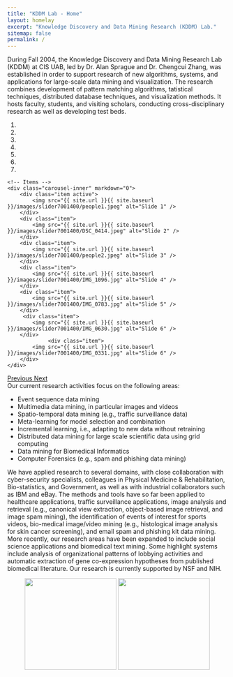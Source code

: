 ```yaml
---
title: "KDDM Lab - Home"
layout: homelay
excerpt: "Knowledge Discovery and Data Mining Research (KDDM) Lab."
sitemap: false
permalink: /
---
```

<div markdown="0" align="justify/left/right/center">

During Fall 2004, the Knowledge Discovery and Data Mining Research Lab (KDDM) at CIS UAB, led by Dr. Alan Sprague and Dr. Chengcui Zhang, was established in  order  to support research of new algorithms, systems, and applications for large-scale data mining and visualization. The research combines development of pattern matching algorithms, tatistical techniques, distributed database techniques, and visualization methods. It hosts faculty, students, and visiting scholars, conducting cross-disciplinary research as well as developing test beds.
</div >
<div markdown="0" id="carousel" class="carousel slide" data-ride="carousel" data-interval="4000" data-pause="hover" >
    <!-- Menu -->
    <ol class="carousel-indicators">
        <li data-target="#carousel" data-slide-to="0" class="active"></li>
        <li data-target="#carousel" data-slide-to="1"></li>
        <li data-target="#carousel" data-slide-to="2"></li>
        <li data-target="#carousel" data-slide-to="3"></li>
        <li data-target="#carousel" data-slide-to="4"></li>
        <li data-target="#carousel" data-slide-to="5"></li>
        <li data-target="#carousel" data-slide-to="6"></li>
    </ol>

    <!-- Items -->
    <div class="carousel-inner" markdown="0">
        <div class="item active">
            <img src="{{ site.url }}{{ site.baseurl }}/images/slider7001400/people1.jpeg" alt="Slide 1" />
        </div>
        <div class="item">
            <img src="{{ site.url }}{{ site.baseurl }}/images/slider7001400/DSC_0414.jpeg" alt="Slide 2" />
        </div>
        <div class="item">
            <img src="{{ site.url }}{{ site.baseurl }}/images/slider7001400/people2.jpeg" alt="Slide 3" />
        </div>
        <div class="item">
            <img src="{{ site.url }}{{ site.baseurl }}/images/slider7001400/IMG_1096.jpg" alt="Slide 4" />
        </div>
        <div class="item">
            <img src="{{ site.url }}{{ site.baseurl }}/images/slider7001400/IMG_0783.jpg" alt="Slide 5" />
        </div>       
         <div class="item">
            <img src="{{ site.url }}{{ site.baseurl }}/images/slider7001400/IMG_0630.jpg" alt="Slide 6" />
        </div>
                 <div class="item">
            <img src="{{ site.url }}{{ site.baseurl }}/images/slider7001400/IMG_0331.jpg" alt="Slide 6" />
        </div>
    </div>
  <a class="left carousel-control" href="#carousel" role="button" data-slide="prev">
    <span class="glyphicon glyphicon-chevron-left" aria-hidden="true"></span>
    <span class="sr-only">Previous</span>
  </a>
  <a class="right carousel-control" href="#carousel" role="button" data-slide="next">
    <span class="glyphicon glyphicon-chevron-right" aria-hidden="true"></span>
    <span class="sr-only">Next</span>
  </a>
</div>

 <div markdown="0">
Our current research activities focus on the following areas:
<ul>
<li>Event sequence data mining</li>
<li>Multimedia data mining, in particular images and videos</li>
<li>Spatio-temporal data mining (e.g., traffic surveillance data)</li>
<li>Meta-learning for model selection and combination</li>
<li>Incremental learning, i.e., adapting to new data without retraining</li>
<li>Distributed data mining for large scale scientific data using grid computing</li>
<li>Data mining for Biomedical Informatics</li>
<li>Computer Forensics (e.g., spam and phishing data mining)</li>
</ul>

</div>


We  have applied  research to several  domains, with close  collaboration  with  cyber-security specialists, colleagues in Physical Medicine & Rehabilitation, Bio-statistics, and Government, as well as with industrial collaborators such as IBM and eBay. The methods and tools have so far been  applied  to healthcare   applications, traffic surveillance applications, image analysis and retrieval (e.g., canonical view extraction, object-based image retrieval, and image spam mining), the identification of  events of   interest for sports videos, bio-medical image/video  mining (e.g., histological image analysis for  skin cancer screening), and  email spam and  phishing  kit data mining. More recently, our research  areas have been expanded to include social science applications and biomedical text mining. Some highlight systems include analysis of organizational patterns of lobbying activities and automatic extraction of gene co-expression hypotheses from published biomedical literature. Our research is currently supported by NSF and NIH.


<figure class="fourth">
  <img src="{{ site.url }}{{ site.baseurl }}/images/logopic/uab.png" style="width: 210px">
   <img src="{{ site.url }}{{ site.baseurl }}/images/logopic/cis.png" style="width: 210px">
</figure>
